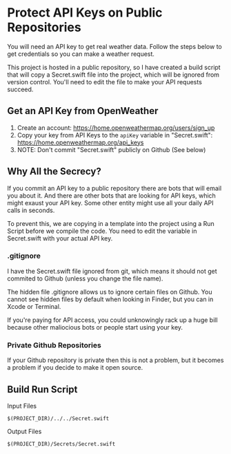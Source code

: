 # Protect API Keys on Public Repositories

You will need an API key to get real weather data. Follow the steps below to get
credentials so you can make a weather request.

This project is hosted in a public repository, so I have created a build script
that will copy a Secret.swift file into the project, which will be ignored from
version control. You'll need to edit the file to make your API requests succeed.

## Get an API Key from OpenWeather

1. Create an account: https://home.openweathermap.org/users/sign_up
2. Copy your key from API Keys to the `apiKey` variable in
 "Secret.swift": https://home.openweathermap.org/api_keys
3. NOTE: Don't commit "Secret.swift" publicly on Github (See below)

## Why All the Secrecy?

If you commit an API key to a public repository there are bots that will email 
you about it. And there are other bots that are looking for API keys, which 
might exaust your API key. Some other entity might use all your daily API calls 
in seconds.

To prevent this, we are copying in a template into the project using a 
Run Script before we compile the code. You need to edit the variable in 
Secret.swift with your actual API key.

### .gitignore

I have the Secret.swift file ignored from git, which means it should not get 
commited to Github (unless you change the file name).

The hidden file .gitignore allows us to ignore certain files on Github. You 
cannot see hidden files by default when looking in Finder, but you can in Xcode
or Terminal.

If you're paying for API access, you could unknowingly rack up a huge bill
because other maliocious bots or people start using your key.

### Private Github Repositories

If your Github repository is private then this is not a problem, but it becomes
a problem if you decide to make it open source.

## Build Run Script

Input Files
    
    $(PROJECT_DIR)/../../Secret.swift

Output Files

    $(PROJECT_DIR)/Secrets/Secret.swift
